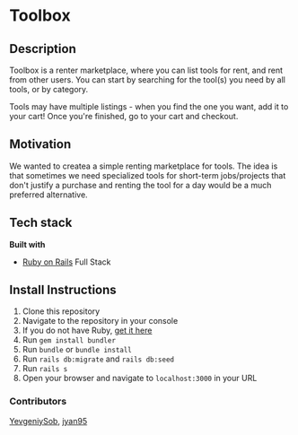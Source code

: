 # Toolbox

## Description
Toolbox is a renter marketplace, where you can list tools for rent, and rent from other users.
You can start by searching for the tool(s) you need by all tools, or by category.

Tools may have multiple listings - when you find the one you want, add it to your cart!
Once you're finished, go to your cart and checkout. 

## Motivation
We wanted to createa a simple renting marketplace for tools. The idea is that sometimes we need specialized tools for short-term jobs/projects that don't justify a purchase and renting the tool for a day would be a much preferred alternative.

## Tech stack

<b>Built with</b>
- [Ruby on Rails](https://rubyonrails.org/) Full Stack

## Install Instructions
1. Clone this repository
2. Navigate to the repository in your console
3. If you do not have Ruby, [get it here](https://www.ruby-lang.org/en/documentation/installation/)
4. Run `gem install bundler`
5. Run `bundle` or `bundle install`
6. Run `rails db:migrate` and `rails db:seed`
7. Run `rails s`
8. Open your browser and navigate to `localhost:3000` in your URL

### Contributors
[YevgeniySob](https://github.com/YevgeniySob), [jyan95](https://github.com/jyan95)
